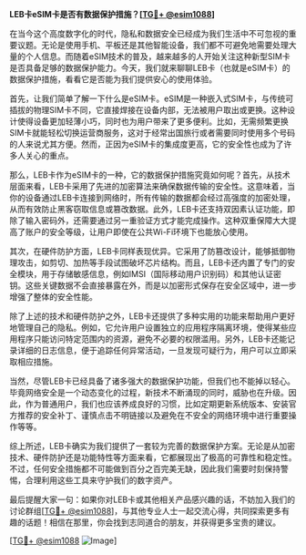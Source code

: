 **LEB卡eSIM卡是否有数据保护措施？[[TG💪+ @esim1088](https://t.me/s/esim1088)]**

在当今这个高度数字化的时代，隐私和数据安全已经成为我们生活中不可忽视的重要议题。无论是使用手机、平板还是其他智能设备，我们都不可避免地需要处理大量的个人信息。而随着eSIM技术的普及，越来越多的人开始关注这种新型SIM卡是否具备足够的数据保护能力。今天，我们就来聊聊LEB卡（也就是eSIM卡）的数据保护措施，看看它是否能为我们提供安心的使用体验。

首先，让我们简单了解一下什么是eSIM卡。eSIM是一种嵌入式SIM卡，与传统可插拔的物理SIM卡不同，它直接焊接在设备内部，无法被用户取出或更换。这种设计使得设备更加轻薄小巧，同时也为用户带来了更多便利。比如，无需频繁更换SIM卡就能轻松切换运营商服务，这对于经常出国旅行或者需要同时使用多个号码的人来说尤其方便。然而，正因为eSIM卡的集成度更高，它的安全性也成为了许多人关心的重点。

那么，LEB卡作为eSIM卡的一种，它的数据保护措施究竟如何呢？首先，从技术层面来看，LEB卡采用了先进的加密算法来确保数据传输的安全性。这意味着，当你的设备通过LEB卡连接到网络时，所有传输的数据都会经过高强度的加密处理，从而有效防止黑客窃取信息或篡改数据。此外，LEB卡还支持双因素认证功能，即除了输入密码外，还需要通过另一重验证方式才能完成操作。这种双重保障大大提高了账户的安全等级，让用户即使在公共Wi-Fi环境下也能放心使用。

其次，在硬件防护方面，LEB卡同样表现优异。它采用了防篡改设计，能够抵御物理攻击，如剪切、加热等手段试图破坏芯片结构。而且，LEB卡还内置了专门的安全模块，用于存储敏感信息，例如IMSI（国际移动用户识别码）和其他认证密钥。这些关键数据不会直接暴露在外，而是以加密形式保存在安全区域中，进一步增强了整体的安全性能。

除了上述的技术和硬件防护之外，LEB卡还提供了多种实用的功能来帮助用户更好地管理自己的隐私。例如，它允许用户设置独立的应用程序隔离环境，使得某些应用程序只能访问特定范围内的资源，避免不必要的权限滥用。另外，LEB卡还能记录详细的日志信息，便于追踪任何异常活动，一旦发现可疑行为，用户可以立即采取相应措施。

当然，尽管LEB卡已经具备了诸多强大的数据保护功能，但我们也不能掉以轻心。毕竟网络安全是一个动态变化的过程，新技术不断涌现的同时，威胁也在升级。因此，作为普通用户，我们也应该养成良好的习惯，比如定期更新系统版本、安装官方推荐的安全补丁、谨慎点击不明链接以及避免在不安全的网络环境中进行重要操作等等。

综上所述，LEB卡确实为我们提供了一套较为完善的数据保护方案。无论是从加密技术、硬件防护还是功能特性等方面来看，它都展现出了极高的可靠性和稳定性。不过，任何安全措施都不可能做到百分之百完美无缺，因此我们需要时刻保持警惕，合理利用这些工具来守护我们的数字资产。

最后提醒大家一句：如果你对LEB卡或其他相关产品感兴趣的话，不妨加入我们的讨论群组[[TG💪+ @esim1088](https://t.me/s/esim1088)]，与其他专业人士一起交流心得，共同探索更多有趣的话题！相信在那里，你会找到志同道合的朋友，并获得更多宝贵的建议。

[[TG💪+ @esim1088](https://t.me/s/esim1088) ![Image](https://i.postimg.cc/4NQfJmqS/Snipaste-2025-05-13-00-14-12.png)]